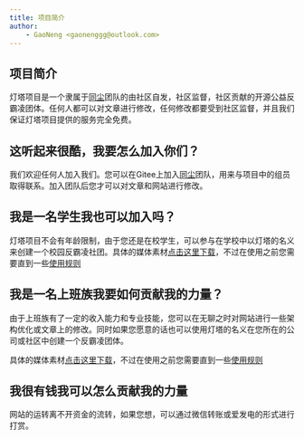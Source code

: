```yaml
---
title: 项目简介
author: 
    - GaoNeng <gaonenggg@outlook.com>
---
```


## 项目简介

灯塔项目是一个隶属于[同尘](https://gitee.com/tongchen-dev)团队的由社区自发，社区监督，社区贡献的开源公益反霸凌团体。任何人都可以对文章进行修改，任何修改都要受到社区监督，并且我们保证灯塔项目提供的服务完全免费。

## 这听起来很酷，我要怎么加入你们？

我们欢迎任何人加入我们。您可以在Gitee上加入[同尘](https://gitee.com/tongchen-dev)团队，用来与项目中的组员取得联系。加入团队后您才可以对文章和网站进行修改。

## 我是一名学生我也可以加入吗？

灯塔项目不会有年龄限制，由于您还是在校学生，可以参与在学校中以灯塔的名义来创建一个校园反霸凌社团。具体的媒体素材[点击这里下载](https://pan.baidu.com/s/1h7W5guaZ9VFqOhEVqhmGGg?pwd=5kd8)，不过在使用之前您需要直到一些[使用规则](about/media-use-rules)

## 我是一名上班族我要如何贡献我的力量？

由于上班族有了一定的收入能力和专业技能，您可以在无聊之时对网站进行一些架构优化或文章上的修改。同时如果您愿意的话也可以使用灯塔的名义在您所在的公司或社区中创建一个反霸凌团体。

具体的媒体素材[点击这里下载](https://pan.baidu.com/s/1h7W5guaZ9VFqOhEVqhmGGg?pwd=5kd8)，不过在使用之前您需要直到一些[使用规则](media-use-rules)

## 我很有钱我可以怎么贡献我的力量

网站的运转离不开资金的流转，如果您想，可以通过微信转账或爱发电的形式进行打赏。